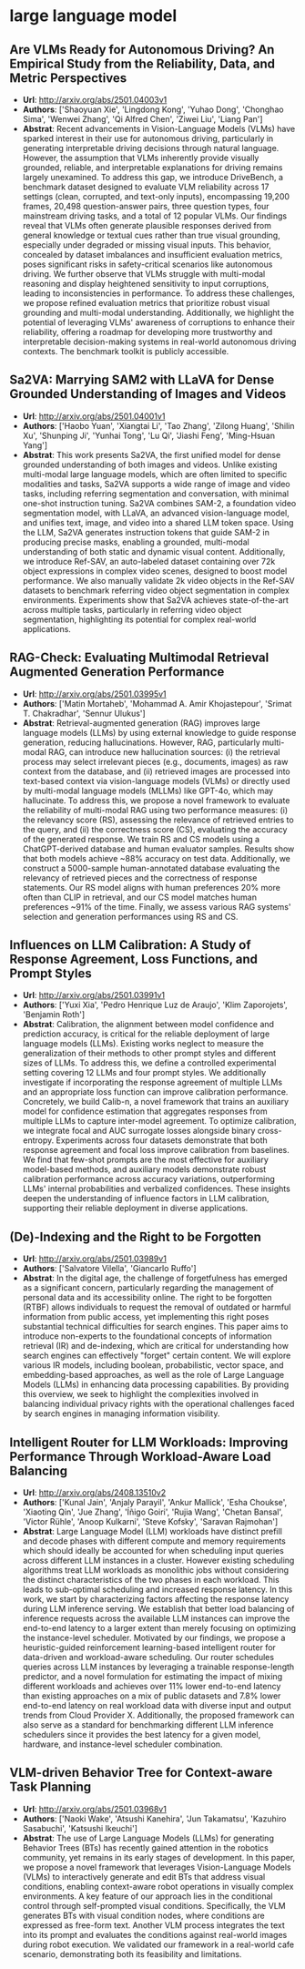 # large language model
## Are VLMs Ready for Autonomous Driving? An Empirical Study from the Reliability, Data, and Metric Perspectives
- **Url**: http://arxiv.org/abs/2501.04003v1
- **Authors**: ['Shaoyuan Xie', 'Lingdong Kong', 'Yuhao Dong', 'Chonghao Sima', 'Wenwei Zhang', 'Qi Alfred Chen', 'Ziwei Liu', 'Liang Pan']
- **Abstrat**: Recent advancements in Vision-Language Models (VLMs) have sparked interest in their use for autonomous driving, particularly in generating interpretable driving decisions through natural language. However, the assumption that VLMs inherently provide visually grounded, reliable, and interpretable explanations for driving remains largely unexamined. To address this gap, we introduce DriveBench, a benchmark dataset designed to evaluate VLM reliability across 17 settings (clean, corrupted, and text-only inputs), encompassing 19,200 frames, 20,498 question-answer pairs, three question types, four mainstream driving tasks, and a total of 12 popular VLMs. Our findings reveal that VLMs often generate plausible responses derived from general knowledge or textual cues rather than true visual grounding, especially under degraded or missing visual inputs. This behavior, concealed by dataset imbalances and insufficient evaluation metrics, poses significant risks in safety-critical scenarios like autonomous driving. We further observe that VLMs struggle with multi-modal reasoning and display heightened sensitivity to input corruptions, leading to inconsistencies in performance. To address these challenges, we propose refined evaluation metrics that prioritize robust visual grounding and multi-modal understanding. Additionally, we highlight the potential of leveraging VLMs' awareness of corruptions to enhance their reliability, offering a roadmap for developing more trustworthy and interpretable decision-making systems in real-world autonomous driving contexts. The benchmark toolkit is publicly accessible.





## Sa2VA: Marrying SAM2 with LLaVA for Dense Grounded Understanding of Images and Videos
- **Url**: http://arxiv.org/abs/2501.04001v1
- **Authors**: ['Haobo Yuan', 'Xiangtai Li', 'Tao Zhang', 'Zilong Huang', 'Shilin Xu', 'Shunping Ji', 'Yunhai Tong', 'Lu Qi', 'Jiashi Feng', 'Ming-Hsuan Yang']
- **Abstrat**: This work presents Sa2VA, the first unified model for dense grounded understanding of both images and videos. Unlike existing multi-modal large language models, which are often limited to specific modalities and tasks, Sa2VA supports a wide range of image and video tasks, including referring segmentation and conversation, with minimal one-shot instruction tuning. Sa2VA combines SAM-2, a foundation video segmentation model, with LLaVA, an advanced vision-language model, and unifies text, image, and video into a shared LLM token space. Using the LLM, Sa2VA generates instruction tokens that guide SAM-2 in producing precise masks, enabling a grounded, multi-modal understanding of both static and dynamic visual content. Additionally, we introduce Ref-SAV, an auto-labeled dataset containing over 72k object expressions in complex video scenes, designed to boost model performance. We also manually validate 2k video objects in the Ref-SAV datasets to benchmark referring video object segmentation in complex environments. Experiments show that Sa2VA achieves state-of-the-art across multiple tasks, particularly in referring video object segmentation, highlighting its potential for complex real-world applications.





## RAG-Check: Evaluating Multimodal Retrieval Augmented Generation Performance
- **Url**: http://arxiv.org/abs/2501.03995v1
- **Authors**: ['Matin Mortaheb', 'Mohammad A. Amir Khojastepour', 'Srimat T. Chakradhar', 'Sennur Ulukus']
- **Abstrat**: Retrieval-augmented generation (RAG) improves large language models (LLMs) by using external knowledge to guide response generation, reducing hallucinations. However, RAG, particularly multi-modal RAG, can introduce new hallucination sources: (i) the retrieval process may select irrelevant pieces (e.g., documents, images) as raw context from the database, and (ii) retrieved images are processed into text-based context via vision-language models (VLMs) or directly used by multi-modal language models (MLLMs) like GPT-4o, which may hallucinate. To address this, we propose a novel framework to evaluate the reliability of multi-modal RAG using two performance measures: (i) the relevancy score (RS), assessing the relevance of retrieved entries to the query, and (ii) the correctness score (CS), evaluating the accuracy of the generated response. We train RS and CS models using a ChatGPT-derived database and human evaluator samples. Results show that both models achieve ~88% accuracy on test data. Additionally, we construct a 5000-sample human-annotated database evaluating the relevancy of retrieved pieces and the correctness of response statements. Our RS model aligns with human preferences 20% more often than CLIP in retrieval, and our CS model matches human preferences ~91% of the time. Finally, we assess various RAG systems' selection and generation performances using RS and CS.





## Influences on LLM Calibration: A Study of Response Agreement, Loss Functions, and Prompt Styles
- **Url**: http://arxiv.org/abs/2501.03991v1
- **Authors**: ['Yuxi Xia', 'Pedro Henrique Luz de Araujo', 'Klim Zaporojets', 'Benjamin Roth']
- **Abstrat**: Calibration, the alignment between model confidence and prediction accuracy, is critical for the reliable deployment of large language models (LLMs). Existing works neglect to measure the generalization of their methods to other prompt styles and different sizes of LLMs. To address this, we define a controlled experimental setting covering 12 LLMs and four prompt styles. We additionally investigate if incorporating the response agreement of multiple LLMs and an appropriate loss function can improve calibration performance. Concretely, we build Calib-n, a novel framework that trains an auxiliary model for confidence estimation that aggregates responses from multiple LLMs to capture inter-model agreement. To optimize calibration, we integrate focal and AUC surrogate losses alongside binary cross-entropy. Experiments across four datasets demonstrate that both response agreement and focal loss improve calibration from baselines. We find that few-shot prompts are the most effective for auxiliary model-based methods, and auxiliary models demonstrate robust calibration performance across accuracy variations, outperforming LLMs' internal probabilities and verbalized confidences. These insights deepen the understanding of influence factors in LLM calibration, supporting their reliable deployment in diverse applications.





## (De)-Indexing and the Right to be Forgotten
- **Url**: http://arxiv.org/abs/2501.03989v1
- **Authors**: ['Salvatore Vilella', 'Giancarlo Ruffo']
- **Abstrat**: In the digital age, the challenge of forgetfulness has emerged as a significant concern, particularly regarding the management of personal data and its accessibility online. The right to be forgotten (RTBF) allows individuals to request the removal of outdated or harmful information from public access, yet implementing this right poses substantial technical difficulties for search engines. This paper aims to introduce non-experts to the foundational concepts of information retrieval (IR) and de-indexing, which are critical for understanding how search engines can effectively "forget" certain content. We will explore various IR models, including boolean, probabilistic, vector space, and embedding-based approaches, as well as the role of Large Language Models (LLMs) in enhancing data processing capabilities. By providing this overview, we seek to highlight the complexities involved in balancing individual privacy rights with the operational challenges faced by search engines in managing information visibility.





## Intelligent Router for LLM Workloads: Improving Performance Through Workload-Aware Load Balancing
- **Url**: http://arxiv.org/abs/2408.13510v2
- **Authors**: ['Kunal Jain', 'Anjaly Parayil', 'Ankur Mallick', 'Esha Choukse', 'Xiaoting Qin', 'Jue Zhang', 'Íñigo Goiri', 'Rujia Wang', 'Chetan Bansal', 'Victor Rühle', 'Anoop Kulkarni', 'Steve Kofsky', 'Saravan Rajmohan']
- **Abstrat**: Large Language Model (LLM) workloads have distinct prefill and decode phases with different compute and memory requirements which should ideally be accounted for when scheduling input queries across different LLM instances in a cluster. However existing scheduling algorithms treat LLM workloads as monolithic jobs without considering the distinct characteristics of the two phases in each workload. This leads to sub-optimal scheduling and increased response latency. In this work, we start by characterizing factors affecting the response latency during LLM inference serving. We establish that better load balancing of inference requests across the available LLM instances can improve the end-to-end latency to a larger extent than merely focusing on optimizing the instance-level scheduler. Motivated by our findings, we propose a heuristic-guided reinforcement learning-based intelligent router for data-driven and workload-aware scheduling. Our router schedules queries across LLM instances by leveraging a trainable response-length predictor, and a novel formulation for estimating the impact of mixing different workloads and achieves over 11% lower end-to-end latency than existing approaches on a mix of public datasets and 7.8% lower end-to-end latency on real workload data with diverse input and output trends from Cloud Provider X. Additionally, the proposed framework can also serve as a standard for benchmarking different LLM inference schedulers since it provides the best latency for a given model, hardware, and instance-level scheduler combination.





## VLM-driven Behavior Tree for Context-aware Task Planning
- **Url**: http://arxiv.org/abs/2501.03968v1
- **Authors**: ['Naoki Wake', 'Atsushi Kanehira', 'Jun Takamatsu', 'Kazuhiro Sasabuchi', 'Katsushi Ikeuchi']
- **Abstrat**: The use of Large Language Models (LLMs) for generating Behavior Trees (BTs) has recently gained attention in the robotics community, yet remains in its early stages of development. In this paper, we propose a novel framework that leverages Vision-Language Models (VLMs) to interactively generate and edit BTs that address visual conditions, enabling context-aware robot operations in visually complex environments. A key feature of our approach lies in the conditional control through self-prompted visual conditions. Specifically, the VLM generates BTs with visual condition nodes, where conditions are expressed as free-form text. Another VLM process integrates the text into its prompt and evaluates the conditions against real-world images during robot execution. We validated our framework in a real-world cafe scenario, demonstrating both its feasibility and limitations.




